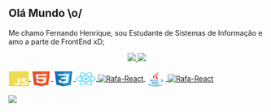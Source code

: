 
## Olá Mundo \o/ 
Me chamo Fernando Henrique, sou Estudante de Sistemas de Informação e amo a parte de FrontEnd xD;


<div align="center">
  <a href="https://github.com/Fernandoh794">
  <img height="180em" src="https://github-readme-stats.vercel.app/api?username=Fernandoh794&show_icons=true&theme=dracula&include_all_commits=true&count_private=true"/>
  <img height="180em" src="https://github-readme-stats.vercel.app/api/top-langs/?username=Fernandoh794&layout=compact&langs_count=7&theme=dark"/>
</div>
<div style="display: inline_block"><br>
  <img align="center" alt="Rafa-Js" height="30" width="40" src="https://raw.githubusercontent.com/devicons/devicon/master/icons/javascript/javascript-plain.svg">
 
  <!--   <img align="center" alt="Rafa-Ts" height="30" width="40" src="https://raw.githubusercontent.com/devicons/devicon/master/icons/typescript/typescript-plain.svg"> --!>
 <img align="center" alt="Rafa-HTML" height="30" width="40" src="https://raw.githubusercontent.com/devicons/devicon/master/icons/html5/html5-original.svg">
  <img align="center" alt="Rafa-CSS" height="30" width="40" src="https://raw.githubusercontent.com/devicons/devicon/master/icons/css3/css3-original.svg">
  <img align="center" alt="Rafa-React" height="30" width="40" src="https://raw.githubusercontent.com/devicons/devicon/master/icons/react/react-original.svg">
<img align="center" alt="Rafa-React" height="30" width="40" src="https://cdn-icons-png.flaticon.com/512/919/919832.png">
 
<img align="center" alt="Rafa-CSS" height="30" width="40" src="https://raw.githubusercontent.com/devicons/devicon/2ae2a900d2f041da66e950e4d48052658d850630/icons/java/java-original.svg">
<img align="center" alt="Rafa-React" height="30" width="40" src="https://colinstodd.com/images/posts/matcss-min.png">


 
<div> 
 

<br>
  <a href="https://instagram.com/Fernandohdev" target="_blank"><img src="https://img.shields.io/badge/-Instagram-%23E4405F?style=for-the-badge&logo=instagram&logoColor=white" target="_blank"></a>
 

 

</div>

  
  
